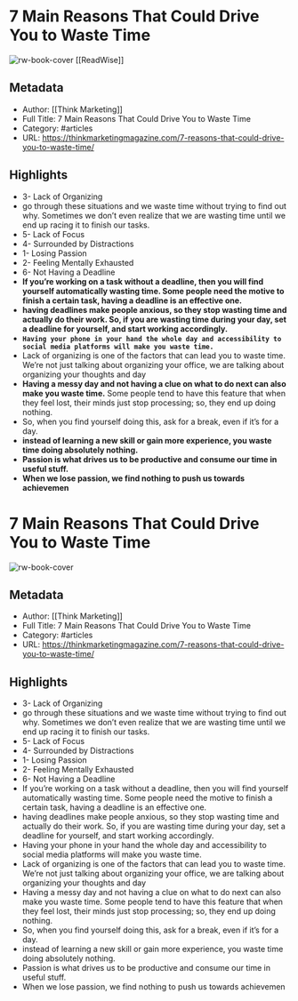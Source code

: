 # 7 Main Reasons That Could Drive You to Waste Time

![rw-book-cover](https://readwise-assets.s3.amazonaws.com/static/images/article2.74d541386bbf.png)
[[ReadWise]]
## Metadata
- Author: [[Think Marketing]]
- Full Title: 7 Main Reasons That Could Drive You to Waste Time
- Category: #articles
- URL: https://thinkmarketingmagazine.com/7-reasons-that-could-drive-you-to-waste-time/

## Highlights
- 3- Lack of Organizing
- go through these situations and we waste time without trying to find out why. Sometimes we don’t even realize that we are wasting time until we end up racing it to finish our tasks.
- 5- Lack of Focus
- 4- Surrounded by Distractions
- 1- Losing Passion
- 2- Feeling Mentally Exhausted
- 6- Not Having a Deadline
- **If you’re working on a task without a deadline, then you will find yourself automatically wasting time. Some people need the motive to finish a certain task, having a deadline is an effective one.**
- **having deadlines make people anxious, so they stop wasting time and actually do their work. So, if you are wasting time during your day, set a deadline for yourself, and start working accordingly.**
- **`Having your phone in your hand the whole day and accessibility to social media platforms will make you waste time.`**
- Lack of organizing is one of the factors that can lead you to waste time. We’re not just talking about organizing your office, we are talking about organizing your thoughts and day
- **Having a messy day and not having a clue on what to do next can also make you waste time.** Some people tend to have this feature that when they feel lost, their minds just stop processing; so, they end up doing nothing.
- So, when you find yourself doing this, ask for a break, even if it’s for a day.
- **instead of learning a new skill or gain more experience, you waste time doing absolutely nothing.**
- **Passion is what drives us to be productive and consume our time in useful stuff.**
- **When we lose passion, we find nothing to push us towards achievemen**
# 7 Main Reasons That Could Drive You to Waste Time

![rw-book-cover](https://readwise-assets.s3.amazonaws.com/static/images/article2.74d541386bbf.png)

## Metadata
- Author: [[Think Marketing]]
- Full Title: 7 Main Reasons That Could Drive You to Waste Time
- Category: #articles
- URL: https://thinkmarketingmagazine.com/7-reasons-that-could-drive-you-to-waste-time/

## Highlights
- 3- Lack of Organizing
- go through these situations and we waste time without trying to find out why. Sometimes we don’t even realize that we are wasting time until we end up racing it to finish our tasks.
- 5- Lack of Focus
- 4- Surrounded by Distractions
- 1- Losing Passion
- 2- Feeling Mentally Exhausted
- 6- Not Having a Deadline
- If you’re working on a task without a deadline, then you will find yourself automatically wasting time. Some people need the motive to finish a certain task, having a deadline is an effective one.
- having deadlines make people anxious, so they stop wasting time and actually do their work. So, if you are wasting time during your day, set a deadline for yourself, and start working accordingly.
- Having your phone in your hand the whole day and accessibility to social media platforms will make you waste time.
- Lack of organizing is one of the factors that can lead you to waste time. We’re not just talking about organizing your office, we are talking about organizing your thoughts and day
- Having a messy day and not having a clue on what to do next can also make you waste time. Some people tend to have this feature that when they feel lost, their minds just stop processing; so, they end up doing nothing.
- So, when you find yourself doing this, ask for a break, even if it’s for a day.
- instead of learning a new skill or gain more experience, you waste time doing absolutely nothing.
- Passion is what drives us to be productive and consume our time in useful stuff.
- When we lose passion, we find nothing to push us towards achievemen
